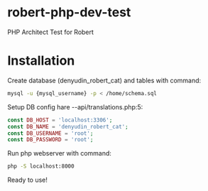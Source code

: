 # robert-php-dev-test
PHP Architect Test for Robert

# Installation
Create database (denyudin_robert_cat) and tables with command:
```sh
mysql -u {mysql_username} -p < /home/schema.sql
```
Setup DB config hare --api/translations.php:5:
```php
const DB_HOST = 'localhost:3306';
const DB_NAME = 'denyudin_robert_cat';
const DB_USERNAME = 'root';
const DB_PASSWORD = 'root';
```
Run php webserver with command:
```sh
php -S localhost:8000
```
Ready to use!
